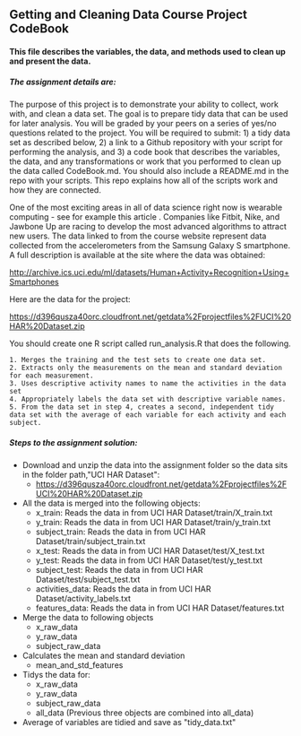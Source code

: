 ## Getting and Cleaning Data Course Project CodeBook

#### This file describes the variables, the data, and methods used to clean up and present the data.

##### The assignment details are:

The purpose of this project is to demonstrate your ability to collect, work with, and clean a data set. The goal is to prepare tidy data that can be used for later analysis. You will be graded by your peers on a series of yes/no questions related to the project. You will be required to submit: 1) a tidy data set as described below, 2) a link to a Github repository with your script for performing the analysis, and 3) a code book that describes the variables, the data, and any transformations or work that you performed to clean up the data called CodeBook.md. You should also include a README.md in the repo with your scripts. This repo explains how all of the scripts work and how they are connected. 

One of the most exciting areas in all of data science right now is wearable computing - see for example this article . Companies like Fitbit, Nike, and Jawbone Up are racing to develop the most advanced algorithms to attract new users. The data linked to from the course website represent data collected from the accelerometers from the Samsung Galaxy S smartphone. A full description is available at the site where the data was obtained:

http://archive.ics.uci.edu/ml/datasets/Human+Activity+Recognition+Using+Smartphones

Here are the data for the project:

https://d396qusza40orc.cloudfront.net/getdata%2Fprojectfiles%2FUCI%20HAR%20Dataset.zip

 You should create one R script called run_analysis.R that does the following. 

    1. Merges the training and the test sets to create one data set.
    2. Extracts only the measurements on the mean and standard deviation for each measurement. 
    3. Uses descriptive activity names to name the activities in the data set
    4. Appropriately labels the data set with descriptive variable names. 
    5. From the data set in step 4, creates a second, independent tidy data set with the average of each variable for each activity and each subject.

##### Steps to the assignment solution:

- Download and unzip the data into the assignment folder so the data sits in the folder path,"UCI HAR Dataset": 
    - https://d396qusza40orc.cloudfront.net/getdata%2Fprojectfiles%2FUCI%20HAR%20Dataset.zip
- All the data is merged into the following objects:
    - x_train: Reads the data in from UCI HAR Dataset/train/X_train.txt
    - y_train: Reads the data in from UCI HAR Dataset/train/y_train.txt
    - subject_train: Reads the data in from UCI HAR Dataset/train/subject_train.txt
    - x_test: Reads the data in from UCI HAR Dataset/test/X_test.txt
    - y_test: Reads the data in from UCI HAR Dataset/test/y_test.txt
    - subject_test: Reads the data in from UCI HAR Dataset/test/subject_test.txt
    - activities_data: Reads the data in from UCI HAR Dataset/activity_labels.txt
    - features_data: Reads the data in from UCI HAR Dataset/features.txt
- Merge the data to following objects
    - x_raw_data
    - y_raw_data
    - subject_raw_data
- Calculates the mean and standard deviation
    - mean_and_std_features
- Tidys the data for:
    - x_raw_data
    - y_raw_data
    - subject_raw_data
    - all_data (Previous three objects are combined into all_data)
- Average of variables are tidied and save as "tidy_data.txt"
